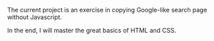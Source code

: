 The current project is an exercise in copying Google-like search page without Javascript.

In the end, I will master the great basics of HTML and CSS.
